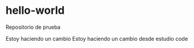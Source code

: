 # hello-world
Repositorio de prueba

Estoy haciendo un cambio
Estoy haciendo un cambio desde estudio code